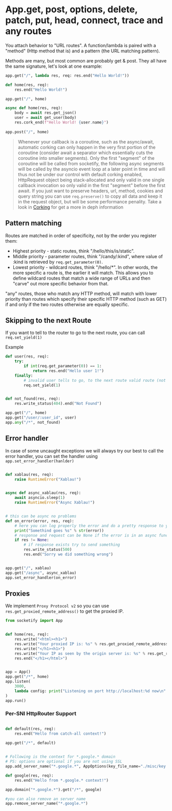 # App.get, post, options, delete, patch, put, head, connect, trace and any routes
You attach behavior to "URL routes". A function/lambda is paired with a "method" (Http method that is) and a pattern (the URL matching pattern).

Methods are many, but most common are probably get & post. They all have the same signature, let's look at one example:

```python
app.get("/", lambda res, req: res.end("Hello World!"))
```

```python
def home(res, req):
    res.end("Hello World!")

app.get("/", home)
```

```python
async def home(res, req):
    body = await res.get_json()
    user = await get_user(body)
    res.cork_end(f"Hello World! {user.name}")
    
app.post("/", home)
```
> Whenever your callback is a coroutine, such as the async/await, automatic corking can only happen in the very first portion of the coroutine (consider await a separator which essentially cuts the coroutine into smaller segments). Only the first "segment" of the coroutine will be called from socketify, the following async segments will be called by the asyncio event loop at a later point in time and will thus not be under our control with default corking enabled, HttpRequest object being stack-allocated and only valid in one single callback invocation so only valid in the first "segment" before the first await. If you just want to preserve headers, url, method, cookies and query string you can use `req.preserve()` to copy all data and keep it in the request object, but will be some performance penality. Take a look in [Corking](corking.md) for get a more in deph information

## Pattern matching
Routes are matched in order of specificity, not by the order you register them:

- Highest priority - static routes, think "/hello/this/is/static".
- Middle priority - parameter routes, think "/candy/:kind", where value of :kind is retrieved by `req.get_parameter(0)`.
- Lowest priority - wildcard routes, think "/hello/*".
In other words, the more specific a route is, the earlier it will match. This allows you to define wildcard routes that match a wide range of URLs and then "carve" out more specific behavior from that.

"any" routes, those who match any HTTP method, will match with lower priority than routes which specify their specific HTTP method (such as GET) if and only if the two routes otherwise are equally specific.

## Skipping to the next Route
If you want to tell to the router to go to the next route, you can call `req.set_yield(1)`

Example
```python
def user(res, req):
    try:
        if int(req.get_parameter(0)) == 1:
            return res.end("Hello user 1!")
    finally:
        # invalid user tells to go, to the next route valid route (not found)
        req.set_yield(1)


def not_found(res, req):
    res.write_status(404).end("Not Found")

app.get("/", home)
app.get("/user/:user_id", user)
app.any("/*", not_found)

```

## Error handler
In case of some uncaught exceptions we will always try our best to call the error handler, you can set the handler using `app.set_error_handler(hanlder)`

```python

def xablau(res, req):
    raise RuntimeError("Xablau!")


async def async_xablau(res, req):
    await asyncio.sleep(1)
    raise RuntimeError("Async Xablau!")


# this can be async no problems
def on_error(error, res, req):
    # here you can log properly the error and do a pretty response to your clients
    print("Somethind goes %s" % str(error))
    # response and request can be None if the error is in an async function
    if res != None:
        # if response exists try to send something
        res.write_status(500)
        res.end("Sorry we did something wrong")


app.get("/", xablau)
app.get("/async", async_xablau)
app.set_error_handler(on_error)
```

## Proxies

We implement `Proxy Protocol v2` so you can use `res.get_proxied_remote_address()` to get the proxied IP.

```python
from socketify import App


def home(res, req):
    res.write("<html><h1>")
    res.write("Your proxied IP is: %s" % res.get_proxied_remote_address())
    res.write("</h1><h1>")
    res.write("Your IP as seen by the origin server is: %s" % res.get_remote_address())
    res.end("</h1></html>")


app = App()
app.get("/*", home)
app.listen(
    3000,
    lambda config: print("Listening on port http://localhost:%d now\n" % config.port),
)
app.run()
```

### Per-SNI HttpRouter Support

```python

def default(res, req):
    res.end("Hello from catch-all context!")

app.get("/*", default)

  
# Following is the context for *.google.* domain 
# PS: options are optional if you are not using SSL
app.add_server_name("*.google.*", AppOptions(key_file_name="./misc/key.pem", cert_file_name="./misc/cert.pem", passphrase="1234"))

def google(res, req):
    res.end("Hello from *.google.* context!")

app.domain("*.google.*").get("/*", google)

#you can also remove an server name
app.remove_server_name("*.google.*")

```